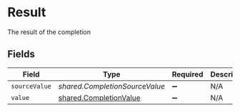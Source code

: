 # Result

The result of the completion


## Fields

| Field                                                                   | Type                                                                    | Required                                                                | Description                                                             |
| ----------------------------------------------------------------------- | ----------------------------------------------------------------------- | ----------------------------------------------------------------------- | ----------------------------------------------------------------------- |
| `sourceValue`                                                           | *shared.CompletionSourceValue*                                          | :heavy_minus_sign:                                                      | N/A                                                                     |
| `value`                                                                 | [shared.CompletionValue](../../../sdk/models/shared/completionvalue.md) | :heavy_minus_sign:                                                      | N/A                                                                     |